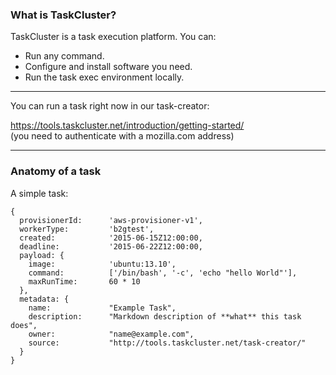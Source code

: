 ### What is TaskCluster?

 TaskCluster is a task execution platform.
 You can:

 * Run any command.
 * Configure and install software you need.
 * Run the task exec environment locally.





---


You can run a task right now in our task-creator:

https://tools.taskcluster.net/introduction/getting-started/ 
<br/>(you need to authenticate with a mozilla.com address)







---



### Anatomy of a task

A simple task: 

```
{ 
  provisionerId:      'aws-provisioner-v1',
  workerType:         'b2gtest',
  created:            '2015-06-15Z12:00:00,
  deadline:           '2015-06-22Z12:00:00,
  payload: {
    image:            'ubuntu:13.10',
    command:          ['/bin/bash', '-c', 'echo "hello World"'],
    maxRunTime:       60 * 10
  },  
  metadata: {
    name:             "Example Task",
    description:      "Markdown description of **what** this task does",
    owner:            "name@example.com",
    source:           "http://tools.taskcluster.net/task-creator/"
  }
}
```






